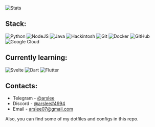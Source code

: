 ![Stats](https://github-readme-stats.vercel.app/api?username=arslee07&show_icons=true&theme=dracula)

## Stack: 
![Python](https://img.shields.io/badge/-Python-3572a5?style=for-the-badge&logo=python&logoColor=white) ![NodeJS](https://img.shields.io/badge/-Node.JS-026E00?style=for-the-badge&logo=node.js&logoColor=white) ![Java](https://img.shields.io/badge/-Java-b07219?style=for-the-badge&logo=java&logoColor=white) ![Hackintosh](https://shields.io/badge/Hackintosh-grey?logo=apple&style=for-the-badge) ![Git](https://img.shields.io/badge/-Git-F44D27?style=for-the-badge&logo=git&logoColor=white) ![Docker](https://img.shields.io/badge/-Docker-24B8EB?style=for-the-badge&logo=docker&logoColor=white) ![GitHub](https://img.shields.io/badge/-GitHub-24292E?style=for-the-badge&logo=github&logoColor=white) ![Google Cloud](https://shields.io/badge/Google%20Cloud-blue?logo=google-cloud&style=for-the-badge&logoColor=white)
## Currently learning:
![Svelte](https://shields.io/badge/Svelte-F03C0A?logo=svelte&style=for-the-badge&logoColor=white) ![Dart](https://shields.io/badge/Dart-blue?logo=dart&style=for-the-badge) ![Flutter](https://shields.io/badge/Flutter-02569b?logo=flutter&style=for-the-badge)

## Contacts:
* Telegram - [@arslee](https://t.me/arslee)
* Discord  - [@arslee#4994](https://dsc.bio/ars)
* Email    - [arslee07@gmail.com](mailto:arslee07@gmail.com)

Also, you can find some of my dotfiles and configs in this repo.
